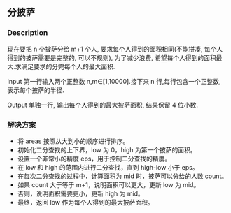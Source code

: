 ## 分披萨
### Description

现在要把 n 个披萨分给 m+1 个人, 要求每个人得到的面积相同(不能拼凑, 每个人得到的披萨需要是完整的, 可以不规则), 为了减少浪费, 希望每个人得到的面积最大.求满足要求的分完每个人的最大面积.

Input
第一行输入两个正整数 n,m∈[1,10000].接下来 n 行,每行包含一个正整数, 表示每个披萨的半径.

Output
单独一行, 输出每个人得到的最大披萨面积, 结果保留 4 位小数. 

### 解决方案
- 将 areas 按照从大到小的顺序进行排序。
- 初始化二分查找的上下界，low 为 0，high 为第一个披萨的面积。
- 设置一个非常小的精度 eps，用于控制二分查找的精度。
- 在 low 和 high 的范围内进行二分查找，直到 high-low 小于 eps。
- 在每次二分查找的过程中，计算面积为 mid 时，披萨可以分给的人数 count。
- 如果 count 大于等于 m+1，说明面积可以更大，更新 low 为 mid。
- 否则，说明面积需要更小，更新 high 为 mid。
- 最终，返回 low 作为每个人得到的最大披萨面积。